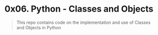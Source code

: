 # 0x06. Python - Classes and Objects
> This repo contains code on the implementation and use of Classes and Objects in Python
